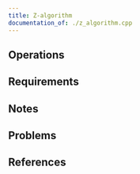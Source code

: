 ```yaml
---
title: Z-algorithm
documentation_of: ./z_algorithm.cpp
---
```


## Operations

## Requirements

## Notes

## Problems

## References
